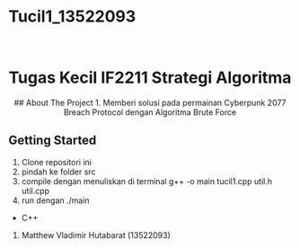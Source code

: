 # Tucil1_13522093
<br />
<div align="center">
  <h1 align="center">Tugas Kecil IF2211 Strategi Algoritma </h1>
</div>
<!-- ABOUT THE PROJECT -->
<p align ="center">
## About The Project
1. Memberi solusi pada permainan Cyberpunk 2077 Breach Protocol dengan Algoritma Brute Force
</p>

<!-- GETTING STARTED -->
## Getting Started

1. Clone repositori ini
2. pindah ke folder src
3. compile dengan menuliskan di terminal g++ -o main tucil1.cpp util.h util.cpp
4. run dengan ./main
* C++

<!-- Developer -->
1. Matthew Vladimir Hutabarat (13522093)